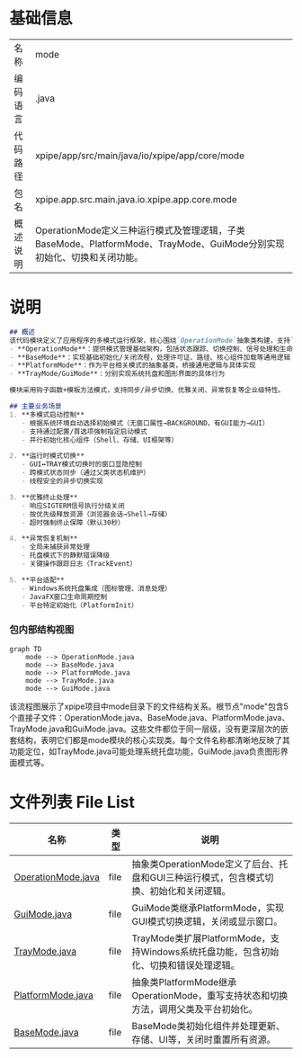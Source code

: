 # 基础信息

|      |      |
|------|------|
| 名称 | mode |
| 编码语言 | .java |
| 代码路径 | xpipe/app/src/main/java/io/xpipe/app/core/mode |
| 包名 | xpipe.app.src.main.java.io.xpipe.app.core.mode |
| 概述说明 | OperationMode定义三种运行模式及管理逻辑，子类BaseMode、PlatformMode、TrayMode、GuiMode分别实现初始化、切换和关闭功能。 |

# 说明

```markdown
## 概述
该代码模块定义了应用程序的多模式运行框架，核心围绕`OperationMode`抽象类构建，支持`BACKGROUND`(后台)、`TRAY`(系统托盘)、`GUI`(图形界面)三种运行模式。通过继承体系实现分层控制：
- **OperationMode**：提供模式管理基础架构，包括状态跟踪、切换控制、信号处理和生命周期管理
- **BaseMode**：实现基础初始化/关闭流程，处理许可证、路径、核心组件加载等通用逻辑
- **PlatformMode**：作为平台相关模式的抽象基类，桥接通用逻辑与具体实现
- **TrayMode/GuiMode**：分别实现系统托盘和图形界面的具体行为

模块采用钩子函数+模板方法模式，支持同步/异步切换、优雅关闭、异常恢复等企业级特性。

## 主要业务场景
1. **多模式启动控制**
   - 根据系统环境自动选择初始模式（无窗口属性→BACKGROUND，有GUI能力→GUI）
   - 支持通过配置/首选项强制指定启动模式
   - 并行初始化核心组件（Shell、存储、UI框架等）

2. **运行时模式切换**
   - GUI↔TRAY模式切换时的窗口显隐控制
   - 跨模式状态同步（通过父类状态机维护）
   - 线程安全的异步切换实现

3. **优雅终止处理**
   - 响应SIGTERM信号执行分级关闭
   - 按优先级释放资源（浏览器会话→Shell→存储）
   - 超时强制终止保障（默认30秒）

4. **异常恢复机制**
   - 全局未捕获异常处理
   - 托盘模式下的静默错误降级
   - 关键操作跟踪日志（TrackEvent）

5. **平台适配**
   - Windows系统托盘集成（图标管理、消息处理）
   - JavaFX窗口生命周期控制
   - 平台特定初始化（PlatformInit）
```


### 包内部结构视图

```mermaid
graph TD
    mode --> OperationMode.java
    mode --> BaseMode.java
    mode --> PlatformMode.java
    mode --> TrayMode.java
    mode --> GuiMode.java
```

该流程图展示了xpipe项目中mode目录下的文件结构关系。根节点"mode"包含5个直接子文件：OperationMode.java、BaseMode.java、PlatformMode.java、TrayMode.java和GuiMode.java。这些文件都位于同一层级，没有更深层次的嵌套结构，表明它们都是mode模块的核心实现类。每个文件名称都清晰地反映了其功能定位，如TrayMode.java可能处理系统托盘功能，GuiMode.java负责图形界面模式等。

# 文件列表 File List

| 名称   | 类型  | 说明 |
|-------|------|-------------|
| [OperationMode.java](OperationMode.md) | file | 抽象类OperationMode定义了后台、托盘和GUI三种运行模式，包含模式切换、初始化和关闭逻辑。 |
| [GuiMode.java](GuiMode.md) | file | GuiMode类继承PlatformMode，实现GUI模式切换逻辑，关闭或显示窗口。 |
| [TrayMode.java](TrayMode.md) | file | TrayMode类扩展PlatformMode，支持Windows系统托盘功能，包含初始化、切换和错误处理逻辑。 |
| [PlatformMode.java](PlatformMode.md) | file | 抽象类PlatformMode继承OperationMode，重写支持状态和切换方法，调用父类及平台初始化。 |
| [BaseMode.java](BaseMode.md) | file | BaseMode类初始化组件并处理更新、存储、UI等，关闭时重置所有资源。 |


